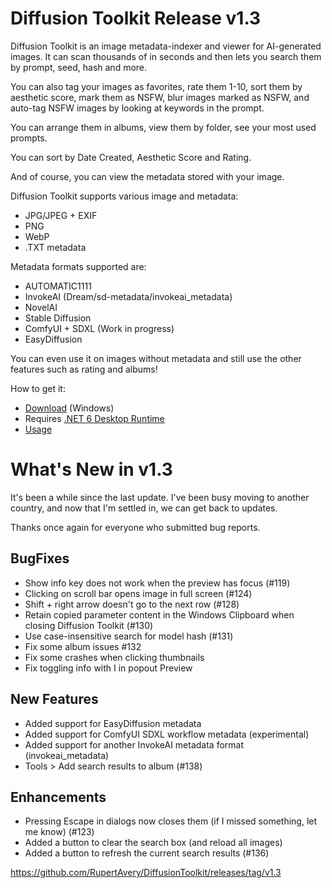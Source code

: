 # Diffusion Toolkit Release v1.3

Diffusion Toolkit is an image metadata-indexer and viewer for AI-generated images.  It can scan thousands of in seconds and then lets you search them by prompt, seed, hash and more.

You can also tag your images as favorites, rate them 1-10, sort them by aesthetic score, mark them as NSFW, blur images marked as NSFW, and auto-tag NSFW images by looking at keywords in the prompt.

You can arrange them in albums, view them by folder, see your most used prompts.

You can sort by Date Created, Aesthetic Score and Rating.

And of course, you can view the metadata stored with your image.

Diffusion Toolkit supports various image and metadata:

* JPG/JPEG + EXIF
* PNG
* WebP
* .TXT metadata

Metadata formats supported are:

* AUTOMATIC1111
* InvokeAI (Dream/sd-metadata/invokeai_metadata)
* NovelAI
* Stable Diffusion
* ComfyUI + SDXL (Work in progress) 
* EasyDiffusion

You can even use it on images without metadata and still use the other features such as rating and albums!

How to get it:

* [Download](https://github.com/RupertAvery/DiffusionToolkit/releases/tag/v1.3
) (Windows)
* Requires [.NET 6 Desktop Runtime](https://dotnet.microsoft.com/en-us/download/dotnet/6.0) 
* [Usage](https://github.com/RupertAvery/DiffusionToolkit/blob/master/Diffusion.Toolkit/Tips.md)

# What's New in v1.3

It's been a while since the last update. I've been busy moving to another country, and now that I'm settled in, we can get back to updates.

Thanks once again for everyone who submitted bug reports.

## BugFixes

* Show info key does not work when the preview has focus (#119)
* Clicking on scroll bar opens image in full screen (#124)
* Shift + right arrow doesn't go to the next row (#128)
* Retain copied parameter content in the Windows Clipboard when closing Diffusion Toolkit (#130)
* Use case-insensitive search for model hash (#131)
* Fix some album issues #132
* Fix some crashes when clicking thumbnails
* Fix toggling info with I in popout Preview

## New Features 

* Added support for EasyDiffusion metadata
* Added support for ComfyUI SDXL workflow metadata (experimental)
* Added support for another InvokeAI metadata format (invokeai_metadata)
* Tools > Add search results to album (#138)

## Enhancements

* Pressing Escape in dialogs now closes them (if I missed something, let me know) (#123)
* Added a button to clear the search box (and reload all images)
* Added a button to refresh the current search results (#136)

https://github.com/RupertAvery/DiffusionToolkit/releases/tag/v1.3
